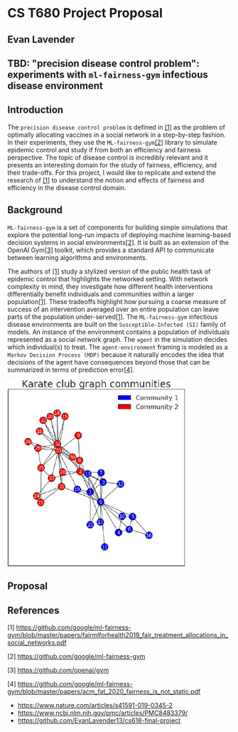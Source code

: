 # CS T680 Project Proposal
## Evan Lavender
## TBD: "precision disease control problem": experiments with `ml-fairness-gym` infectious disease environment

## Introduction
The `precision disease control problem` is defined in [[1]](#1) as the problem of optimally allocating vaccines in a social network in a step-by-step fashion.
In their experiments, they use the `ML-fairness-gym`[[2]](#2) library to simulate epidemic control and study if from both an efficiency and fairness perspective.
The topic of disease control is incredibly relevant and it presents an interesting domain for the study of fairness, efficiency, and their trade-offs.
For this project, I would like to replicate and extend the research of [[1]](#1) to understand the notion and effects of fairness and efficiency in the disease control domain.

## Background
`ML-fairness-gym` is a set of components for building simple simulations that explore the potential long-run impacts of deploying machine learning-based decision systems in social environments[[2]](#2).
It is built as an extension of the OpenAI Gym[[3]](#3) toolkit, which provides a standard API to communicate between learning algorithms and environments.

The authors of [[1]](#1) study a stylized version of the public health task of epidemic control that highlights the networked setting.
With network complexity in mind, they investigate how different health interventions differentially benefit individuals and communities within a larger population[[1]](#1).
These tradeoffs highlight how pursuing a coarse measure of success of an intervention averaged over an entire population can leave parts of the population under-served[[1]](#1).
The `ML-fairness-gym` infectious disease environments are built on the `Susceptible-Infected (SI)` family of models.
An instance of the environment contains a population of individuals represented as a social network graph.
The `agent` in the simulation decides which individual(s) to treat.
The `agent-environment` framing is modeled as a `Markov Decision Process (MDP)` because it naturally encodes the idea that decisions of the agent have consequences beyond those that can be summarized in terms of prediction error[[4]](#4).



<img src="11-Figure8-1.png" alt="karate club graph" width="400"/>

## Proposal

## References
<a id="1">[1]</a>
https://github.com/google/ml-fairness-gym/blob/master/papers/fairmlforhealth2019_fair_treatment_allocations_in_social_networks.pdf

<a id="2">[2]</a>
https://github.com/google/ml-fairness-gym

<a id="3">[3]</a>
https://github.com/openai/gym

<a id="4">[4]</a>
https://github.com/google/ml-fairness-gym/blob/master/papers/acm_fat_2020_fairness_is_not_static.pdf

- https://www.nature.com/articles/s41591-019-0345-2
- https://www.ncbi.nlm.nih.gov/pmc/articles/PMC8483379/
- https://github.com/EvanLavender13/cs618-final-project

